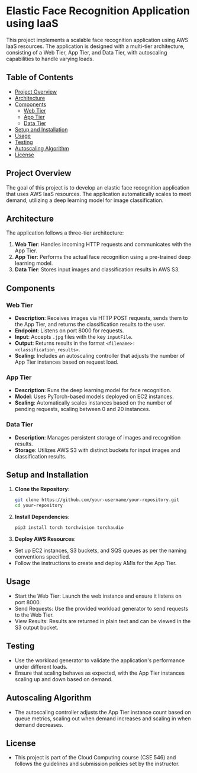 # Elastic Face Recognition Application using IaaS

This project implements a scalable face recognition application using AWS IaaS resources. The application is designed with a multi-tier architecture, consisting of a Web Tier, App Tier, and Data Tier, with autoscaling capabilities to handle varying loads.

## Table of Contents
- [Project Overview](#project-overview)
- [Architecture](#architecture)
- [Components](#components)
  - [Web Tier](#web-tier)
  - [App Tier](#app-tier)
  - [Data Tier](#data-tier)
- [Setup and Installation](#setup-and-installation)
- [Usage](#usage)
- [Testing](#testing)
- [Autoscaling Algorithm](#autoscaling-algorithm)
- [License](#license)

## Project Overview
The goal of this project is to develop an elastic face recognition application that uses AWS IaaS resources. The application automatically scales to meet demand, utilizing a deep learning model for image classification.

## Architecture
The application follows a three-tier architecture:
1. **Web Tier**: Handles incoming HTTP requests and communicates with the App Tier.
2. **App Tier**: Performs the actual face recognition using a pre-trained deep learning model.
3. **Data Tier**: Stores input images and classification results in AWS S3.

## Components

### Web Tier
- **Description**: Receives images via HTTP POST requests, sends them to the App Tier, and returns the classification results to the user.
- **Endpoint**: Listens on port 8000 for requests.
- **Input**: Accepts `.jpg` files with the key `inputFile`.
- **Output**: Returns results in the format `<filename>:<classification_results>`.
- **Scaling**: Includes an autoscaling controller that adjusts the number of App Tier instances based on request load.

### App Tier
- **Description**: Runs the deep learning model for face recognition.
- **Model**: Uses PyTorch-based models deployed on EC2 instances.
- **Scaling**: Automatically scales instances based on the number of pending requests, scaling between 0 and 20 instances.

### Data Tier
- **Description**: Manages persistent storage of images and recognition results.
- **Storage**: Utilizes AWS S3 with distinct buckets for input images and classification results.

## Setup and Installation

1. **Clone the Repository**:
   ```bash
   git clone https://github.com/your-username/your-repository.git
   cd your-repository

2. **Install Dependencies**:
   ```bash
   pip3 install torch torchvision torchaudio

3. **Deploy AWS Resources**:
- Set up EC2 instances, S3 buckets, and SQS queues as per the naming conventions specified.
- Follow the instructions to create and deploy AMIs for the App Tier.

## Usage
- Start the Web Tier: Launch the web instance and ensure it listens on port 8000.
- Send Requests: Use the provided workload generator to send requests to the Web Tier.
- View Results: Results are returned in plain text and can be viewed in the S3 output bucket.

## Testing
- Use the workload generator to validate the application's performance under different loads.
- Ensure that scaling behaves as expected, with the App Tier instances scaling up and down based on demand.

## Autoscaling Algorithm
- The autoscaling controller adjusts the App Tier instance count based on queue metrics, scaling out when demand increases and scaling in when demand decreases.

## License
- This project is part of the Cloud Computing course (CSE 546) and follows the guidelines and submission policies set by the instructor.
